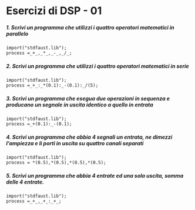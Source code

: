 # Esercizi di DSP - 01

##### 1. Scrivi un programma che utilizzi i quattro operatori matematici in parallelo

```
import("stdfaust.lib");
process =_+_,_*_,_-_,_/_;
```

##### 2. Scrivi un programma che utilizzi i quattro operatori matematici in serie

```
import("stdfaust.lib");
process =_+_:_*(0.1):_-(0.1):_/(5);
```

##### 3. Scrivi un programma che esegua due operazioni in sequenza e producano un segnale in uscita identico a quello in entrata

```
import("stdfaust.lib");
process =_+(0.1):_-(0.1);
```

##### 4. Scrivi un programma che abbia 4 segnali un entrata, ne dimezzi l'ampiezza e li porti in uscita su quattro canali separati

```
import("stdfaust.lib");
process = *(0.5),*(0.5),*(0.5),*(0.5);
```

##### 5. Scrivi un programma che abbia 4 entrate ed una sola uscita, somma delle 4 entrate.

```
import("stdfaust.lib");
process =_+_,_+_:_+_;
```
